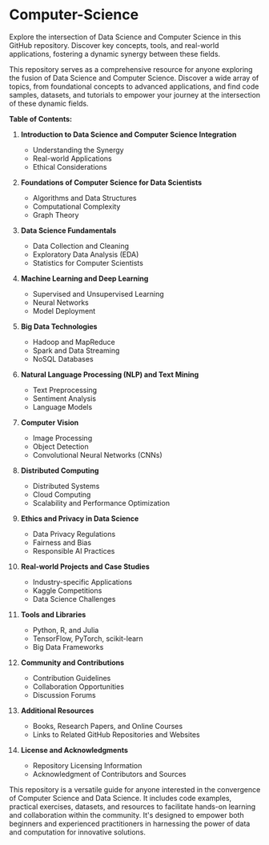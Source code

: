 # Computer-Science
Explore the intersection of Data Science and Computer Science in this GitHub repository. Discover key concepts, tools, and real-world applications, fostering a dynamic synergy between these fields.

This repository serves as a comprehensive resource for anyone exploring the fusion of Data Science and Computer Science. Discover a wide array of topics, from foundational concepts to advanced applications, and find code samples, datasets, and tutorials to empower your journey at the intersection of these dynamic fields.

**Table of Contents:**

1. **Introduction to Data Science and Computer Science Integration**
   - Understanding the Synergy
   - Real-world Applications
   - Ethical Considerations

2. **Foundations of Computer Science for Data Scientists**
   - Algorithms and Data Structures
   - Computational Complexity
   - Graph Theory

3. **Data Science Fundamentals**
   - Data Collection and Cleaning
   - Exploratory Data Analysis (EDA)
   - Statistics for Computer Scientists

4. **Machine Learning and Deep Learning**
   - Supervised and Unsupervised Learning
   - Neural Networks
   - Model Deployment

5. **Big Data Technologies**
   - Hadoop and MapReduce
   - Spark and Data Streaming
   - NoSQL Databases

6. **Natural Language Processing (NLP) and Text Mining**
   - Text Preprocessing
   - Sentiment Analysis
   - Language Models

7. **Computer Vision**
   - Image Processing
   - Object Detection
   - Convolutional Neural Networks (CNNs)

8. **Distributed Computing**
   - Distributed Systems
   - Cloud Computing
   - Scalability and Performance Optimization

9. **Ethics and Privacy in Data Science**
   - Data Privacy Regulations
   - Fairness and Bias
   - Responsible AI Practices

10. **Real-world Projects and Case Studies**
    - Industry-specific Applications
    - Kaggle Competitions
    - Data Science Challenges

11. **Tools and Libraries**
    - Python, R, and Julia
    - TensorFlow, PyTorch, scikit-learn
    - Big Data Frameworks

12. **Community and Contributions**
    - Contribution Guidelines
    - Collaboration Opportunities
    - Discussion Forums

13. **Additional Resources**
    - Books, Research Papers, and Online Courses
    - Links to Related GitHub Repositories and Websites

14. **License and Acknowledgments**
    - Repository Licensing Information
    - Acknowledgment of Contributors and Sources

This repository is a versatile guide for anyone interested in the convergence of Computer Science and Data Science. It includes code examples, practical exercises, datasets, and resources to facilitate hands-on learning and collaboration within the community. It's designed to empower both beginners and experienced practitioners in harnessing the power of data and computation for innovative solutions.
